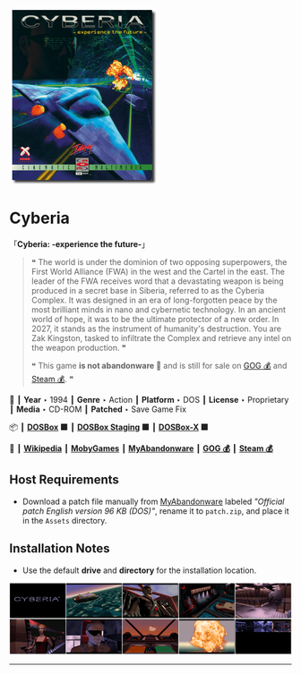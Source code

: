 ![](Thumbnail.png "application-thumbnail")

# Cyberia

「**Cyberia: -experience the future-**」

> ❝ The world is under the dominion of two opposing superpowers, the First World Alliance (FWA) in the west and the Cartel in the east. The leader of the FWA receives word that a devastating weapon is being produced in a secret base in Siberia, referred to as the Cyberia Complex. It was designed in an era of long-forgotten peace by the most brilliant minds in nano and cybernetic technology. In an ancient world of hope, it was to be the ultimate protector of a new order. In 2027, it stands as the instrument of humanity's destruction. You are Zak Kingston, tasked to infiltrate the Complex and retrieve any intel on the weapon production. ❞
>
> ❝ This game **is not abandonware 🚫** and is still for sale on [GOG 💰](https://www.gog.com/en/game/cyberia) and [Steam 💰](https://store.steampowered.com/app/624080/Cyberia/). ❞
>

📌 ┃ **Year** ‣ 1994 ┃ **Genre** ‣ Action ┃ **Platform** ‣ DOS ┃ **License** ‣ Proprietary ┃ **Media** ‣ CD-ROM ┃ **Patched** ‣ Save Game Fix 

📦 ┃ **[DOSBox](https://www.dosbox.com/) 🟩** ┃ **[DOSBox Staging](https://dosbox-staging.github.io/) 🟩** ┃ **[DOSBox-X](https://dosbox-x.com/) 🟩** 

📎 ┃ **[Wikipedia](https://en.wikipedia.org/wiki/Cyberia_(video_game))** ┃ **[MobyGames](https://www.mobygames.com/game/810/cyberia/)** ┃ **[MyAbandonware](https://www.myabandonware.com/game/cyberia-7pp)** ┃ **[GOG 💰](https://www.gog.com/en/game/cyberia)** ┃ **[Steam 💰](https://store.steampowered.com/app/624080/Cyberia/)** 

## Host Requirements
- Download a patch file manually from [MyAbandonware](https://www.myabandonware.com/game/cyberia-7pp) labeled *"Official patch English version 96 KB (DOS)"*, rename it to `patch.zip`, and place it in the `Assets` directory.

## Installation Notes
- Use the default **drive** and **directory** for the installation location.

![](Montage.png "Cyberia")

---

